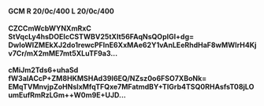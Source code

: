 #### GCM R 20/0c/400 L 20/0c/400
**CZCCmWcbWYNXmRxC**<br/>**StVqcLy4hsDOEIcCSTWBV25tXlt56FAqNsQOpIGI+dg=**<br/>**DwIoWIZMEkXJ2do1rewcPFInE6XxMAe62Y1vAnLEeRhdHaF8wMWlrH4Kjv7Cr/mX2mME7mt5XLuTF9a3...**<br/><br/>
**cMiJm2Tds6+uhaSd**<br/>**fW3alACcP+ZM8HKMSHAd39I6EQ/NZsz0o6FSO7XBoNk=**<br/>**EMqTVMnvjpZoHNslxMfqTFQxe7MFatmdBY+TlGrb4TSQ0RHAsfsT08jLOumEufRmRzLGm++W0m9E+UJD...**
